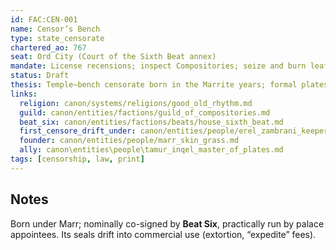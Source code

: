 ```yaml
---
id: FAC:CEN-001
name: Censor’s Bench
type: state_censorate
chartered_ao: 767
seat: Ord City (Court of the Sixth Beat annex)
mandate: License recensions; inspect Compositories; seize and burn leafs deemed heretical or seditious; proscribe choirs.
status: Draft
thesis: Temple–bench censorate born in the Marrite years; formal plates and seals become the lever for text, music, and civic discipline.
links:
  religion: canon/systems/religions/good_old_rhythm.md
  guild: canon/entities/factions/guild_of_compositories.md
  beat_six: canon/entities/factions/beats/house_sixth_beat.md
  first_censore_drift_under: canon/entities/people/erel_zambrani_keeper.md
  founder: canon/entities/people/marr_skin_grass.md
  ally: canon\entities\people\tamur_inqel_master_of_plates.md
tags: [censorship, law, print]
---
```


## Notes
Born under Marr; nominally co-signed by **Beat Six**, practically run by palace appointees. Its seals drift into commercial use (extortion, “expedite” fees).
